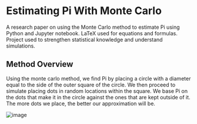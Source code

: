 # Estimating Pi With Monte Carlo
A research paper on using the Monte Carlo method to estimate Pi using Python and Jupyter notebook. 
LaTeX used for equations and formulas.
Project used to strengthen statistical knowledge and understand simulations.

## Method Overview
Using the monte carlo method, we find Pi by placing a circle with a diameter equal to the side of the outer square of the circle.
We then proceed to simulate placing dots in random locations within the square.
We base Pi on the dots that make it in the circle against the ones that are kept outside of it.
The more dots we place, the better our approximation will be.

![image](https://github.com/user-attachments/assets/f88e8785-805f-47ef-99a9-70fab477e48f)
